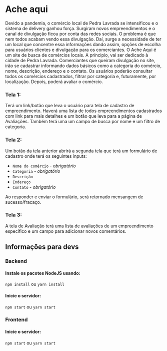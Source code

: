 # Ache aqui
Devido a pandemia, o comércio local de Pedra Lavrada se intensificou e o sistema de delivery ganhou força. Surgiram novos empreendimentos e o canal de divulgação ficou por conta das redes sociais. O problema é que nem todos acabam vendo essa divulgação. Daí, surge a necessidade de ter um local que concentre essa informações dando assim, opções de escolha para usuários clientes e divulgação para os comerciantes.
O Ache Aqui é um site de busca de comércios locais. A príncipio, vai ser dedicado à cidade de Pedra Lavrada. Comerciantes que queiram divulgação no site, irão se cadastrar informando dados básicos como a categoria do comércio, nome, descrição, endereço e o contato. 
Os usuários poderão consultar todos os comércios cadastrados, filtrar por categoria e, futuramente, por localização. Depois, poderá avaliar o comércio.

### Tela 1:
Terá um link/botão que leva o usuário para tela de cadastro de empreendimento.
Haverá uma lista de todos empreendimentos cadastrados com link para mais detalhes e um botão que leva para a página de Avaliações.
Também terá uma um campo de busca por nome e um filtro de categoria.

### Tela 2:
Um botão da tela anterior abrirá a segunda tela que terá um formulário de cadastro onde terá os seguintes inputs:
  * `Nome do comércio` - *obrigatório*
  * `Categoria` - *obrigatório*
  * `Descrição`
  * `Endereço`
  * `Contato` - *obrigatório*
  
Ao responder e enviar o formulário, será retornado mensangem de sucesso/fracaço. 

### Tela 3:
A tela de Avaliação terá uma lista de avaliações de um empreendimento específico e um campo para adicionar novos comentários.

## Informações para devs

### Backend 
#### Instale os pacotes NodeJS usando:
  `npm install` ou `yarn install`

#### Inicie o servidor:

  `npm start` ou `yarn start`

### Frontend

#### Inicie o servidor:

  `npm start` ou `yarn start`